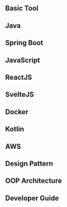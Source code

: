 ## Basic Tool 

## Java

## Spring Boot 

## JavaScript

## ReactJS 

## SvelteJS 

## Docker 

## Kotlin 

## AWS 

## Design Pattern 

## OOP Architecture 

## Developer Guide 
